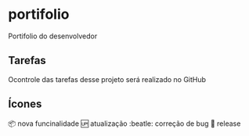 # portifolio

Portifolio do desenvolvedor

## Tarefas

Ocontrole das tarefas desse projeto será realizado no GitHub

## Ícones

  :package: nova funcinalidade
  :up: atualização
  :beatle: correção de bug
  :checkered_flag: release
